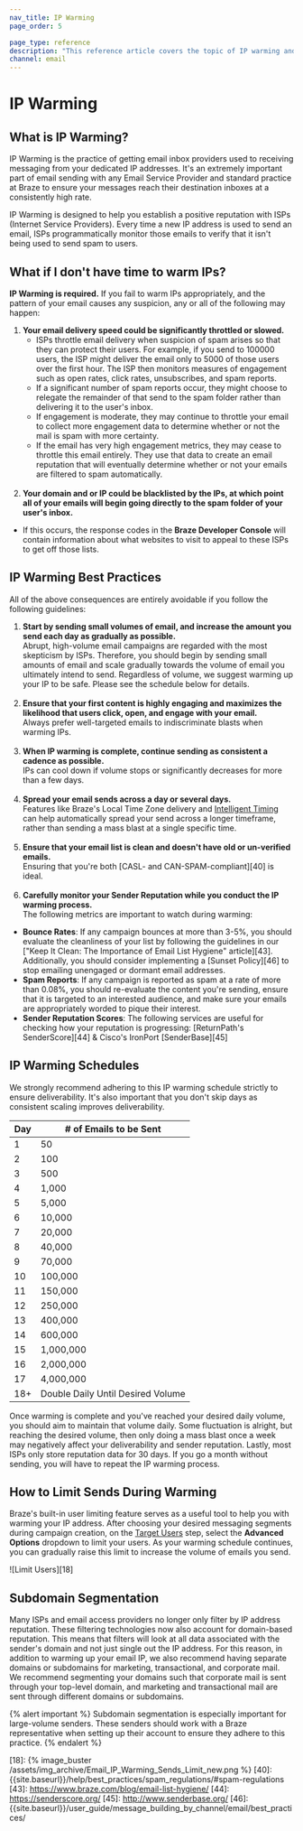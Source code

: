 ```yaml
---
nav_title: IP Warming
page_order: 5

page_type: reference
description: "This reference article covers the topic of IP warming and best practices."
channel: email
---
```


# IP Warming

## What is IP Warming?

IP Warming is the practice of getting email inbox providers used to receiving messaging from your dedicated IP addresses. It's an extremely important part of email sending with any Email Service Provider and standard practice at Braze to ensure your messages reach their destination inboxes at a consistently high rate.

IP Warming is designed to help you establish a positive reputation with ISPs (Internet Service Providers). Every time a new IP address is used to send an email, ISPs programmatically monitor those emails to verify that it isn't being used to send spam to users.

## What if I don't have time to warm IPs?

__IP Warming is required.__ If you fail to warm IPs appropriately, and the pattern of your email causes any suspicion, any or all of the following may happen:

1. __Your email delivery speed could be significantly throttled or slowed.__
      - ISPs throttle email delivery when suspicion of spam arises so that they can protect their users. For example, if you send to 100000 users, the ISP might deliver the email only to 5000 of those users over the first hour. The ISP then monitors measures of engagement such as open rates, click rates, unsubscribes, and spam reports.
      - If a significant number of spam reports occur, they might choose to relegate the remainder of that send to the spam folder rather than delivering it to the user's inbox.
      - If engagement is moderate, they may continue to throttle your email to collect more engagement data to determine whether or not the mail is spam with more certainty.
      - If the email has very high engagement metrics, they may cease to throttle this email entirely. They use that data to create an email reputation that will eventually determine whether or not your emails are filtered to spam automatically.<br><br>
2. __Your domain and or IP could be blacklisted by the IPs, at which point all of your emails will begin going directly to the spam folder of your user's inbox.__
  - If this occurs, the response codes in the __Braze Developer Console__ will contain information about what websites to visit to appeal to these ISPs to get off those lists.

## IP Warming Best Practices

All of the above consequences are entirely avoidable if you follow the following guidelines:

1. __Start by sending small volumes of email, and increase the amount you send each day as gradually as possible.__<br>
Abrupt, high-volume email campaigns are regarded with the most skepticism by ISPs. Therefore, you should begin by sending small amounts of email and scale gradually towards the volume of email you ultimately intend to send. Regardless of volume, we suggest warming up your IP to be safe. Please see the schedule below for details.<br><br>
2. __Ensure that your first content is highly engaging and maximizes the likelihood that users click, open, and engage with your email.__<br>Always prefer well-targeted emails to indiscriminate blasts when warming IPs.<br><br>
3. __When IP warming is complete, continue sending as consistent a cadence as possible.__<br>
IPs can cool down if volume stops or significantly decreases for more than a few days.<br><br>
4. __Spread your email sends across a day or several days.__<br>
Features like Braze's Local Time Zone delivery and [Intelligent Timing]({{site.baseurl}}/user_guide/intelligence/intelligent_timing/) can help automatically spread your send across a longer timeframe, rather than sending a mass blast at a single specific time.<br><br>
5. __Ensure that your email list is clean and doesn't have old or un-verified emails.__<br>Ensuring that you're both [CASL- and CAN-SPAM-compliant][40] is ideal.<br><br>
6. __Carefully monitor your Sender Reputation while you conduct the IP warming process.__ <br>
The following metrics are important to watch during warming:
- __Bounce Rates__: If any campaign bounces at more than 3-5%, you should evaluate the cleanliness of your list by following the guidelines in our ["Keep It Clean: The Importance of Email List Hygiene" article][43]. Additionally, you should consider implementing a [Sunset Policy][46] to stop emailing unengaged or dormant email addresses.
- __Spam Reports__: If any campaign is reported as spam at a rate of more than 0.08%, you should re-evaluate the content you're sending, ensure that it is targeted to an interested audience, and make sure your emails are appropriately worded to pique their interest.
- __Sender Reputation Scores__: The following services are useful for checking how your reputation is progressing: [ReturnPath's SenderScore][44] & Cisco's IronPort [SenderBase][45]

## IP Warming Schedules

We strongly recommend adhering to this IP warming schedule strictly to ensure deliverability. It's also important that you don't skip days as consistent scaling improves deliverability.

Day | # of Emails to be Sent
----|--------------------------|
1 | 50
2 | 100
3 | 500
4 | 1,000
5 | 5,000
6 | 10,000
7 | 20,000
8 | 40,000
9 | 70,000
10 | 100,000
11 | 150,000
12 | 250,000
13 | 400,000
14 | 600,000
15 | 1,000,000
16 | 2,000,000
17 | 4,000,000
18+ | Double Daily Until Desired Volume

Once warming is complete and you've reached your desired daily volume, you should aim to maintain that volume daily. Some fluctuation is alright, but reaching the desired volume, then only doing a mass blast once a week may negatively affect your deliverability and sender reputation. Lastly, most ISPs only store reputation data for 30 days. If you go a month without sending, you will have to repeat the IP warming process.

## How to Limit Sends During Warming

Braze's built-in user limiting feature serves as a useful tool to help you with warming your IP address. After choosing your desired messaging segments during campaign creation, on the [Target Users]({{site.baseurl}}/user_guide/message_building_by_channel/email/creating_an_email_campaign/#step-5-choose-your-target-segment) step, select the __Advanced Options__ dropdown to limit your users. As your warming schedule continues, you can gradually raise this limit to increase the volume of emails you send.

![Limit Users][18]

## Subdomain Segmentation

Many ISPs and email access providers no longer only filter by IP address reputation. These filtering technologies now also account for domain-based reputation.  This means that filters will look at all data associated with the sender's domain and not just single out the IP address. For this reason, in addition to warming up your email IP, we also recommend having separate domains or subdomains for marketing, transactional, and corporate mail. We recommend segmenting your domains such that corporate mail is sent through your top-level domain, and marketing and transactional mail are sent through different domains or subdomains.

{% alert important %}
Subdomain segmentation is especially important for large-volume senders. These senders should work with a Braze representative when setting up their account to ensure they adhere to this practice.
{% endalert %}

[18]: {% image_buster /assets/img_archive/Email_IP_Warming_Sends_Limit_new.png %}
[40]: {{site.baseurl}}/help/best_practices/spam_regulations/#spam-regulations
[43]: https://www.braze.com/blog/email-list-hygiene/
[44]: https://senderscore.org/
[45]: http://www.senderbase.org/
[46]: {{site.baseurl}}/user_guide/message_building_by_channel/email/best_practices/
